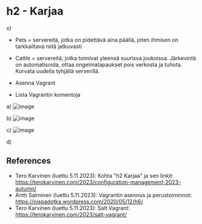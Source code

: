 # h2 - Karjaa

x)
- Pets = servereitä, jotka on pidettävä aina päällä, joten ihmisen on tarkkailtava niitä jatkuvasti
- Cattle = servereitä, jotka toimivat yleensä suurissa joukoissa. Järkevintä on automatisoida, ottaa ongelmatapaukset pois verkosta ja tuhota. Korvata uudella tyhjällä serverillä.


- Asenna Vagrant


- Lista Vagrantin komentoja

a)
![image](https://github.com/Kingis60K/palvelinten-hallinta/assets/114500197/4c14ae94-b813-4392-99de-d5a651558cf1)

b)
![image](https://github.com/Kingis60K/palvelinten-hallinta/assets/114500197/e70e8ccf-9d9d-4f90-83e9-4bce863e67a2)

c)
![image](https://github.com/Kingis60K/palvelinten-hallinta/assets/114500197/1fb27542-b86b-4905-83ad-1da3e7572e11)

d)





## References
- Tero Karvinen (luettu 5.11.2023): Kohta "h2 Karjaa" ja sen linkit: https://terokarvinen.com/2023/configuration-management-2023-autumn/
- Antti Salminen (luettu 5.11.2023): Vagrantin asennus ja perustoiminnot: https://oispadotka.wordpress.com/2020/05/12/h6/
- Tero Karvinen (luettu 5.11.2023): Salt Vagrant: https://terokarvinen.com/2023/salt-vagrant/
